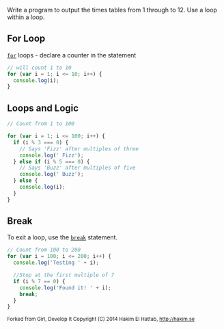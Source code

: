 Write a program to output the times tables from 1 through to 12. Use a loop within a loop.

## For Loop
[`for`](https://developer.mozilla.org/en-US/docs/Web/JavaScript/Reference/Statements/for) loops - declare a counter in the statement
```javascript
// will count 1 to 10
for (var i = 1; i <= 10; i++) {
  console.log(i);
}
```

## Loops and Logic

```javascript
// Count from 1 to 100

for (var i = 1; i <= 100; i++) {
  if (i % 3 === 0) {
    // Says 'Fizz' after multiples of three
    console.log(' Fizz');
  } else if (i % 5 === 0) {
    // Says 'Buzz' after multiples of five
    console.log(' Buzz');
  } else {
    console.log(i);
  }
}
```

## Break
To exit a loop, use the [`break`](https://developer.mozilla.org/en-US/docs/Web/JavaScript/Reference/Statements/break) statement.
```JavaScript
// Count from 100 to 200
for (var i = 100; i <= 200; i++) {
  console.log('Testing ' + i);

  //Stop at the first multiple of 7
  if (i % 7 == 0) {
    console.log('Found it! ' + i);
    break;
  }
}
```
<sub>Forked from Girl, Develop It
Copyright (C) 2014 Hakim El Hattab, http://hakim.se</sub>
